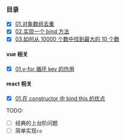 ### 目录

- [x] [01.对象数组去重](./src/01.对象数组去重/index.ts)
- [x] [02.实现一个 bind 方法](./src/02.实现一个bind方法/index.ts)
- [x] [03.如何从 10000 个数中找到最大的 10 个数](./src/03.如何从10000个数中找到最大的10个数/index.ts)

#### vue 相关

- [x] [01.v-for 循环 key 的作用](./src/vue/01.v-for%20循环%20key%20的作用/index.html)

#### react 相关

- [x] [01.在 constructor 中 bind this 的优点](./src/react/01.在constructor中bind%20this的优点/readme.md)

TODO:

- [ ] 经典的上台阶问题
- [ ] 简单实现`co`
